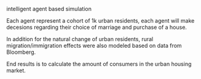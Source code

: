 intelligent agent based simulation

Each agent represent a cohort of 1k urban residents, each agent will make decesions regarding their choice of marriage and purchase of a house.

In addition for the natural change of urban residents, rural migration/immigration effects were also modeled based on data from Bloomberg.

End results is to calculate the amount of consumers in the urban housing market.
